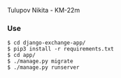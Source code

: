 Tulupov Nikita - KM-22m
### Use
```
$ cd django-exchange-app/
$ pip3 install -r requirements.txt
$ cd app/
$ ./manage.py migrate
$ ./manage.py runserver
```
